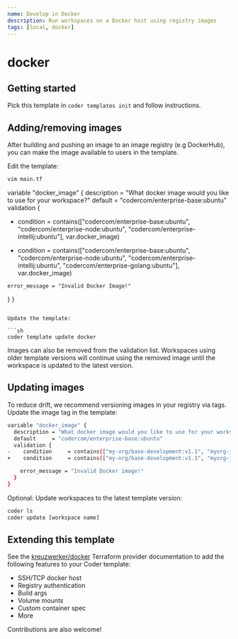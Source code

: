 ```yaml
---
name: Develop in Docker
description: Run workspaces on a Docker host using registry images 
tags: [local, docker]
---
```


# docker

## Getting started

Pick this template in `coder templates init` and follow instructions. 

## Adding/removing images

After building and pushing an image to an image registry (e.g DockerHub), you can make the
image available to users in the template. 

Edit the template:

```sh
vim main.tf
```
variable "docker_image" {
  description = "What docker image would you like to use for your workspace?"
  default     = "codercom/enterprise-base:ubuntu"
  validation {
-    condition     = contains(["codercom/enterprise-base:ubuntu", "codercom/enterprise-node:ubuntu", "codercom/enterprise-intellij:ubuntu"], var.docker_image)
+    condition     = contains(["codercom/enterprise-base:ubuntu", "codercom/enterprise-node:ubuntu", "codercom/enterprise-intellij:ubuntu", "codercom/enterprise-golang:ubuntu"], var.docker_image)

    error_message = "Invalid Docker Image!"
  }
}
```

Update the template:

```sh
coder template update docker
```

Images can also be removed from the validation list. Workspaces using older template versions will continue using
the removed image until the workspace is updated to the latest version.

## Updating images

To reduce drift, we recommend versioning images in your registry via tags. Update the image tag in the template:

```sh
variable "docker_image" {
  description = "What docker image would you like to use for your workspace?"
  default     = "codercom/enterprise-base:ubuntu"
  validation {
-    condition     = contains(["my-org/base-development:v1.1", "myorg-java-development:v1.1"], var.docker_image)
+    condition     = contains(["my-org/base-development:v1.1", "myorg-java-development:v1.2"], var.docker_image)

    error_message = "Invalid Docker image!"
  }
}
```

Optional: Update workspaces to the latest template version:

```sh
coder ls
coder update [workspace name]
```

## Extending this template

See the [kreuzwerker/docker](https://registry.terraform.io/providers/kreuzwerker/docker) Terraform provider documentation to
add the following features to your Coder template:

- SSH/TCP docker host
- Registry authentication
- Build args
- Volume mounts
- Custom container spec
- More

Contributions are also welcome!


